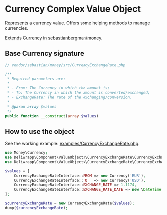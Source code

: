 Currency Complex Value Object
============================

Represents a currency value. Offers some helping methods to manage currencies.

Extends [Currency](https://github.com/sebastianbergmann/money/blob/master/src/Currency.php) in
 [sebastianbergman/money](https://github.com/sebastianbergmann/money).

## Base Currency signature

```php
// vendor/sebastian/money/src/CurrencyExchangeRate.php

/**
 * Required parameters are:
 *
 * - From: The Currency in which the amount is;
 * - To: The Currency in which the amount is converted/exchanged;
 * - ExchangeRate: The rate of the exchanging/conversion.
 *
 * @param array $values
 */
public function __construct(array $values)
```

## How to use the object

See the working example: [examples/CurrencyExchangeRate.php](examples/CurrencyExchangeRate.php).

```php
use Money\Currency;
use Deliwrapp\Component\ValueObjects\CurrencyExchangeRate\CurrencyExchangeRate;
use Deliwrapp\Component\ValueObjects\CurrencyExchangeRate\CurrencyExchangeRateInterface;

$values = [
    CurrencyExchangeRateInterface::FROM => new Currency('EUR'),
    CurrencyExchangeRateInterface::TO   => new Currency('USD'),
    CurrencyExchangeRateInterface::EXCHANGE_RATE => 1.1174,
    CurrencyExchangeRateInterface::EXCHANGE_RATE_DATE => new \DateTime()
];

$currencyExchangeRate = new CurrencyExchangeRate($values);
dump($currencyExchangeRate);
```